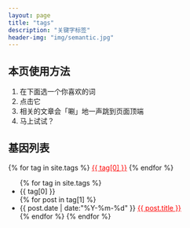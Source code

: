 ```yaml
---
layout: page
title: "tags"
description: "关键字标签"  
header-img: "img/semantic.jpg"  
---
```


## 本页使用方法 ##

1. 在下面选一个你喜欢的词
2. 点击它
3. 相关的文章会「唰」地一声跳到页面顶端
4. 马上试试？

## 基因列表 ##


<div id='tag_cloud'>
{% for tag in site.tags %}
<a href="#{{ tag[0] }}" title="{{ tag[0] }}" rel="{{ tag[1].size }}">{{ tag[0] }}</a>
{% endfor %}
</div>

<ul class="listing">
{% for tag in site.tags %}
  <li class="listing-seperator" id="{{ tag[0] }}">{{ tag[0] }}</li>
{% for post in tag[1] %}
  <li class="listing-item">
  <time datetime="{{ post.date | date:"%Y-%m-%d" }}">{{ post.date | date:"%Y-%m-%d" }}</time>
  <a href="{{ post.url }}" title="{{ post.title }}">{{ post.title }}</a>
  </li>
{% endfor %}
{% endfor %}
</ul>

<style> 
a.:link {color:#ff0000;}
a.one:visited {color:#0000ff;}
a.one:hover {color:#ffcc00;}
</style> 
<script src="/js/jquery.tagcloud.js" type="text/javascript" charset="utf-8"></script> 
<script language="javascript">
$.fn.tagcloud.defaults = {
    size: {start: 1, end: 1, unit: 'em'},
    color: {start: '#f8e0e6', end: '#ff3333'}
};

$(function () {
    $('#tag_cloud a').tagcloud();
});
</script>

<style> 
a:link {color:#ff0000;}
a:visited {color:#0000ff;}
a:hover {color:#ffcc00;}

	/* divcss5对象内 a超链接设置样式 */ 
</style> 
